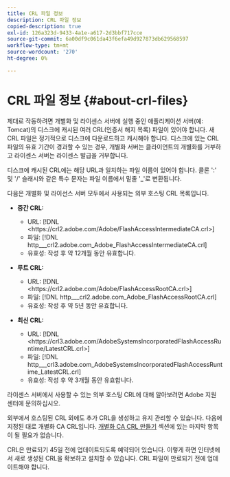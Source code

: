```yaml
---
title: CRL 파일 정보
description: CRL 파일 정보
copied-description: true
exl-id: 126a323d-9433-4a1e-a617-2d3bbf717cce
source-git-commit: 6a00df9c061da43f6efa49d927873db629568597
workflow-type: tm+mt
source-wordcount: '270'
ht-degree: 0%

---
```


# CRL 파일 정보 {#about-crl-files}

제대로 작동하려면 개별화 및 라이센스 서버에 실행 중인 애플리케이션 서버(예: Tomcat)의 디스크에 캐시된 여러 CRL(인증서 해지 목록) 파일이 있어야 합니다. 새 CRL 파일은 정기적으로 디스크에 다운로드하고 캐시해야 합니다. 디스크에 있는 CRL 파일의 유효 기간이 경과할 수 있는 경우, 개별화 서버는 클라이언트의 개별화를 거부하고 라이센스 서버는 라이센스 발급을 거부합니다.

디스크에 캐시된 CRL에는 해당 URL과 일치하는 파일 이름이 있어야 합니다. 콜론 &#39;:&#39; 및 &#39;/&#39; 슬래시와 같은 특수 문자는 파일 이름에서 밑줄 &#39;_&#39;로 변환됩니다.

다음은 개별화 및 라이선스 서버 모두에서 사용되는 외부 호스팅 CRL 목록입니다.

* **중간 CRL:**

   * URL: [!DNL <ht<span></span>tps://crl2.adobe.com/Adobe/FlashAccessIntermediateCA.crl>]
   * 파일: [!DNL http___crl2.adobe.com_Adobe_FlashAccessIntermediateCA.crl]
   * 유효성: 작성 후 약 12개월 동안 유효합니다.

* **루트 CRL:**

   * URL: [!DNL <ht<span></span>tps://crl2.adobe.com/Adobe/FlashAccessRootCA.crl>]
   * 파일: [!DNL http___crl2.adobe.com_Adobe_FlashAccessRootCA.crl]
   * 유효성: 작성 후 약 5년 동안 유효합니다.

* **최신 CRL:**

   * URL: [!DNL <ht<span></span>tps://crl3.adobe.com/AdobeSystemsIncorporatedFlashAccessRuntime/LatestCRL.crl>]
   * 파일: [!DNL http___crl3.adobe.com_AdobeSystemsIncorporatedFlashAccessRuntime_LatestCRL.crl]
   * 유효성: 작성 후 약 3개월 동안 유효합니다.

라이센스 서버에서 사용할 수 있는 외부 호스팅 CRL에 대해 알아보려면 Adobe 지원 센터에 문의하십시오.

<!---

Commenting out because of a security vulnerability reported in Jira PSIRT-20689. 

The following are externally hosted CRLs that are used only by the License Servers:

* URL: `https://crl2.adobe.com/Adobe/FlashAccessIndividualizationCA.crl`

* File: `http___crl2.adobe.com_Adobe_FlashAccessIndividualizationCA.crl`

* Validity: Good for approximately 3 months from creation

* URL: `https://individualization-crl.primetime.adobe.com/FlashAccessIndividualizationCA.crl`

* File: `http___individualization-crl.primetime.adobe.com_FlashAccessIndividualizationCA.crl`

* Validity: Good for approximately 3 months from creation

* URL: `https://individualization-crl.s3-website-us-east-1.amazonaws.com/FlashAccessIndividualizationCA.crl`

* File: `http___individualization-crl.s3-website-us-east-1.amazonaws.com_FlashAccessIndividualizationCA.crl`

* Validity: Good for approximately 3 months from creation

--->

외부에서 호스팅된 CRL 외에도 추가 CRL을 생성하고 유지 관리할 수 있습니다. 다음에 지정된 대로 개별화 CA CRL입니다. [개별화 CA CRL 만들기](../../../on-premises-i15n-server/server-configuration-section/server-properties/create-i15n-ca-crl.md) 섹션에 있는 마지막 항목이 될 필요가 없습니다.

CRL은 만료되기 45일 전에 업데이트되도록 예약되어 있습니다. 이렇게 하면 인터넷에서 새로 생성된 CRL을 확보하고 설치할 수 있습니다. CRL 파일이 만료되기 전에 업데이트해야 합니다.
